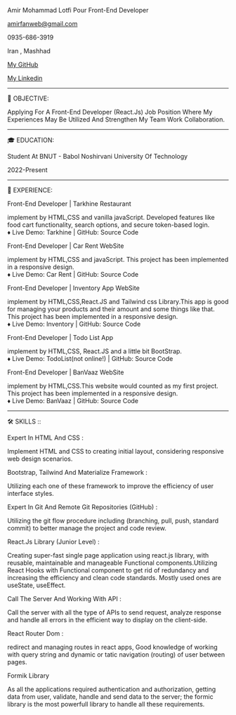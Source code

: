 Amir Mohammad Lotfi Pour
Front-End Developer

amirfanweb@gmail.com

0935-686-3919

Iran , Mashhad

<a href="https://github.com/isamirmmd">My GitHub</a>

<a href="https://linkedin.com/in/amir-mohammad-lotfi-pour-74b342288">My Linkedin</a>

----------

🌟 OBJECTIVE:

Applying For A Front-End Developer (React.Js) Job Position Where My Experiences May Be Utilized And Strengthen My Team Work Collaboration.

----------

🎓 EDUCATION:

Student At BNUT - Babol Noshirvani University Of Technology

2022-Present

----------

🚀 EXPERIENCE:

Front-End Developer | Tarkhine Restaurant

implement by HTML,CSS and vanilla javaScript.
Developed features like food cart functionality, search options, and secure token-based login.<br />
♦ Live Demo: Tarkhine | GitHub: Source Code

Front-End Developer | Car Rent WebSite

implement by HTML,CSS and javaScript. This project has been implemented in a responsive design.<br />
♦ Live Demo: Car Rent | GitHub: Source Code

Front-End Developer | Inventory App WebSite

implement by HTML,CSS,React.JS and Tailwind css Library.This app is good for managing your products and their amount and some things like that. This project has been implemented in a responsive design.<br />
♦ Live Demo: Inventory | GitHub: Source Code

Front-End Developer | Todo List App

implement by HTML,CSS, React.JS and a little bit BootStrap.<br />
♦ Live Demo: TodoList(not online!) | GitHub: Source Code

Front-End Developer | BanVaaz WebSite

implement by HTML,CSS.This website would counted as my first project. This project has been implemented in a responsive design.<br />
♦ Live Demo: BanVaaz | GitHub: Source Code

----------

🛠️ SKILLS ::

Expert In HTML And CSS :

Implement HTML and CSS to creating initial layout, considering responsive web design scenarios.

Bootstrap, Tailwind And Materialize Framework :

Utilizing each one of these framework to improve the efficiency of user interface styles.

Expert In Git And Remote Git Repositories (GitHub) :

Utilizing the git flow procedure including (branching, pull, push, standard commit) to better manage the project and code review.

React.Js Library (Junior Level) :

Creating super-fast single page application using react.js library, with reusable, maintainable and manageable Functional components.Utilizing React Hooks with Functional component to get rid of redundancy and increasing the efficiency and clean code standards. Mostly used ones are useState, useEffect.

Call The Server And Working With API : 

Call the server with all the type of APIs to send request, analyze response and handle all errors in the efficient way to display on the client-side.

React Router Dom :

redirect and managing routes in react apps, Good knowledge of working with query string and dynamic or tatic navigation (routing) of user between pages.

Formik Library

As all the applications required authentication and authorization, getting data from user, validate, handle and send data to the server; the formic library is the most powerfull library to handle all these requirements.
